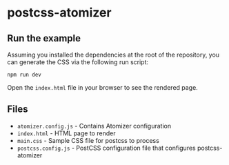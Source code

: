 # postcss-atomizer

## Run the example

Assuming you installed the dependencies at the root of the repository, you can generate the CSS via the following run script:

```shell
npm run dev
```

Open the `index.html` file in your browser to see the rendered page.

## Files

-   `atomizer.config.js` - Contains Atomizer configuration
-   `index.html` - HTML page to render
-   `main.css` - Sample CSS file for postcss to process
-   `postcss.config.js` - PostCSS configuration file that configures postcss-atomizer

